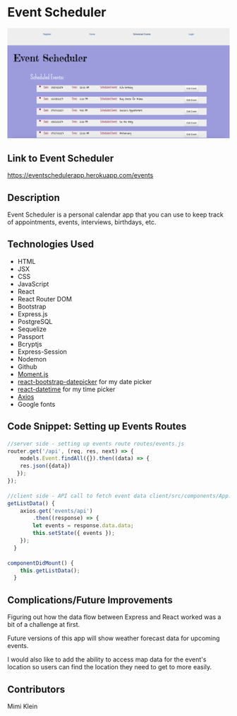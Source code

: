 # Event Scheduler

![Screenshot of homepage](public/images/scheduler.png)

## Link to Event Scheduler

https://eventschedulerapp.herokuapp.com/events

## Description

Event Scheduler is a personal calendar app that you can use to keep track of appointments, events, interviews, birthdays, etc.

## Technologies Used
- HTML
- JSX
- CSS
- JavaScript
- React
- React Router DOM
- Bootstrap
- Express.js
- PostgreSQL
- Sequelize
- Passport
- Bcryptjs
- Express-Session
- Nodemon
- Github
- [Moment.js](http://momentjs.com/)
- [react-bootstrap-datepicker](https://github.com/pushtell/react-bootstrap-date-picker) for my date picker
- [react-datetime](https://github.com/YouCanBookMe/react-datetime) for my time picker
- [Axios](https://github.com/mzabriskie/axios)
- Google fonts

## Code Snippet: Setting up Events Routes

```javascript
//server side - setting up events route routes/events.js
router.get('/api', (req, res, next) => {
    models.Event.findAll({}).then((data) => {
    res.json({data})
   });
});

//client side - API call to fetch event data client/src/components/App.js
getListData() {
    axios.get('events/api')
        .then((response) => {
        let events = response.data.data;
        this.setState({ events });
    });
  }

componentDidMount() {
    this.getListData();
  }
```

## Complications/Future Improvements

Figuring out how the data flow between Express and React worked was a bit of a challenge at first. 

Future versions of this app will show weather forecast data for upcoming events. 

I would also like to add the ability to access map data for the event's location so users can find the location they need to get to more easily.

## Contributors

Mimi Klein